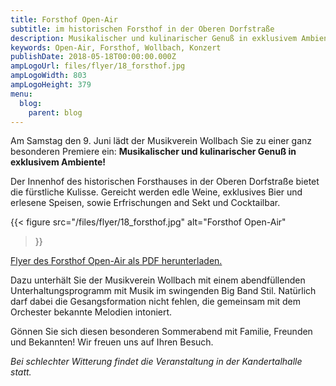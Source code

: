 ```yaml
---
title: Forsthof Open-Air
subtitle: im historischen Forsthof in der Oberen Dorfstraße
description: Musikalischer und kulinarischer Genuß in exklusivem Ambiente.
keywords: Open-Air, Forsthof, Wollbach, Konzert
publishDate: 2018-05-18T00:00:00.000Z
ampLogoUrl: files/flyer/18_forsthof.jpg
ampLogoWidth: 803
ampLogoHeight: 379
menu:
  blog:
    parent: blog
---
```


Am Samstag den 9. Juni lädt der Musikverein Wollbach Sie zu einer ganz besonderen Premiere ein:
**Musikalischer und kulinarischer Genuß in exklusivem Ambiente!**

Der Innenhof des historischen Forsthauses in der Oberen Dorfstraße bietet die fürstliche
Kulisse. Gereicht werden edle Weine, exklusives Bier und erlesene Speisen, sowie Erfrischungen
and Sekt und Cocktailbar.

{{< figure src="/files/flyer/18_forsthof.jpg"
           alt="Forsthof Open-Air"
>}}

[Flyer des Forsthof Open-Air als PDF herunterladen.](/files/flyer/18_forsthof.pdf)

Dazu unterhält Sie der Musikverein Wollbach mit einem abendfüllenden Unterhaltungsprogramm
mit Musik im swingenden Big Band Stil. Natürlich darf dabei die Gesangsformation nicht
fehlen, die gemeinsam mit dem Orchester bekannte Melodien intoniert.

Gönnen Sie sich diesen besonderen Sommerabend mit Familie, Freunden und Bekannten!
Wir freuen uns auf Ihren Besuch.

*Bei schlechter Witterung findet die Veranstaltung in der Kandertalhalle statt.*
